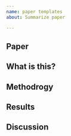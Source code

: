 ```yaml
---
name: paper templates
about: Summarize paper

---
```

## Paper
## What is this?
## Methodrogy
## Results
## Discussion
